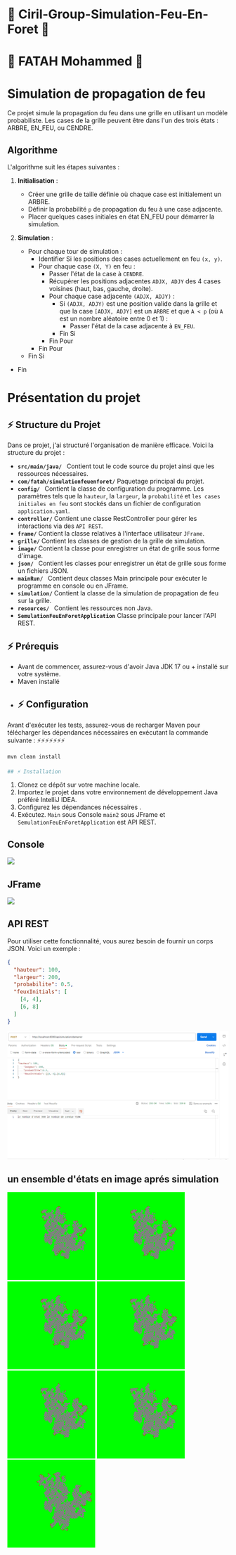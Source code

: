 # 🌱 Ciril-Group-Simulation-Feu-En-Foret 🌱
# 👋 FATAH Mohammed 👋
# Simulation de propagation de feu

Ce projet simule la propagation du feu dans une grille en utilisant un modèle probabiliste. Les cases de la grille peuvent être dans l'un des trois états : ARBRE, EN_FEU, ou CENDRE.

## Algorithme

L'algorithme suit les étapes suivantes :

1. **Initialisation** :
    - Créer une grille de taille définie où chaque case est initialement un ARBRE.
    - Définir la probabilité `p` de propagation du feu à une case adjacente.
    - Placer quelques cases initiales en état EN_FEU pour démarrer la simulation.

2. **Simulation** :
    - Pour chaque tour de simulation :
        - Identifier Si les positions des cases actuellement en feu `(x, y)`.
        - Pour chaque case `(X, Y)` en feu :
            - Passer l'état de la case à `CENDRE`.
            - Récupérer les positions adjacentes `ADJX, ADJY` des 4 cases voisines (haut, bas, gauche, droite).
            - Pour chaque case adjacente `(ADJX, ADJY)` :
                - Si `(ADJX, ADJY)` est une position valide dans la grille et que la case `[ADJX, ADJY]` est un `ARBRE` et que `A < p` (où `A` est un nombre aléatoire entre 0 et 1) :
                    - Passer l'état de la case adjacente à `EN_FEU`.
                - Fin Si
            - Fin Pour
        - Fin Pour
    - Fin Si
- Fin

# Présentation du projet 


## ⚡ Structure du Projet

Dans ce projet, j'ai structuré l'organisation de manière efficace. Voici la structure du projet :

- **`src/main/java/ `** Contient tout le code source du projet ainsi que les ressources nécessaires.
- **`com/fatah/simulationfeuenforet/`**  Paquetage principal du projet.
- **`config/ `** Contient la classe de configuration du programme. Les paramètres tels que la `hauteur`, la `largeur`, la `probabilité` et `les cases initiales en feu` sont stockés dans un fichier de configuration `application.yaml`.
- **`controller/`**  Contient une classe RestController pour gérer les interactions via des `API REST`.
- **`frame/`**  Contient la classe relatives à l'interface utilisateur `JFrame`.
- **`grille/`**  Contient les classes de gestion de la grille de simulation.
- **`image/`**  Contient la classe pour enregistrer un état de grille sous forme d'image.
- **`json/ `** Contient les classes pour enregistrer un état de grille sous forme un fichiers JSON.
- **`mainRun/ `** Contient deux classes Main principale pour exécuter le programme en console ou en JFrame.
- **`simulation/`**  Contient la classe de la simulation de propagation de feu sur la grille.
- **`resources/ `** Contient les ressources non Java.
- **`SemulationFeuEnForetApplication`** Classe principale pour lancer l'API REST.


## ⚡ Prérequis

- Avant de commencer, assurez-vous d'avoir Java JDK 17 ou + installé sur votre système.
- Maven installé
- ## ⚡ Configuration

Avant d'exécuter les tests, assurez-vous de recharger Maven pour télécharger les dépendances nécessaires en exécutant la
commande suivante :
⚡⚡⚡⚡⚡⚡⚡
```bash
mvn clean install 

## ⚡ Installation
````
1. Clonez ce dépôt sur votre machine locale.
2. Importez le projet dans votre environnement de développement Java préféré IntelliJ IDEA.
3. Configurez les dépendances nécessaires .
4. Exécutez. `Main` sous Console `main2` sous JFrame et `SemulationFeuEnForetApplication` est API REST.

## Console
![](https://github.com/fatahmohammed/Ciril-Group-Semulation-Feu-Foret/blob/main/Simulation%20sous%20console.png)
## JFrame
![](https://github.com/fatahmohammed/Ciril-Group-Semulation-Feu-Foret/blob/main/Simulation%20sous%20JFrame.png)
## API REST 
Pour utiliser cette fonctionnalité, vous aurez besoin de fournir un corps JSON. Voici un exemple :
```json
{
  "hauteur": 100,
  "largeur": 200,
  "probabilite": 0.5,
  "feuxInitials": [
    [4, 4],
    [6, 8]
  ]
}
```
![](https://github.com/fatahmohammed/Ciril-Group-Semulation-Feu-Foret/blob/main/Simulation%20sous%20API%20REST.png)

## un ensemble d'états en image aprés simulation  
![](https://github.com/fatahmohammed/Ciril-Group-Semulation-Feu-Foret/blob/main/Etat%20140.png)
![](https://github.com/fatahmohammed/Ciril-Group-Semulation-Feu-Foret/blob/main/Etat%20141.png)
![](https://github.com/fatahmohammed/Ciril-Group-Semulation-Feu-Foret/blob/main/Etat%20142.png)
![](https://github.com/fatahmohammed/Ciril-Group-Semulation-Feu-Foret/blob/main/Etat%20143.png)
![](https://github.com/fatahmohammed/Ciril-Group-Semulation-Feu-Foret/blob/main/Etat%20144.png)
![](https://github.com/fatahmohammed/Ciril-Group-Semulation-Feu-Foret/blob/main/Etat%20145.png)
![](https://github.com/fatahmohammed/Ciril-Group-Semulation-Feu-Foret/blob/main/Etat%20160.png)







